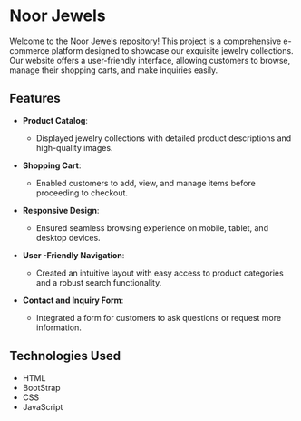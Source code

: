 # Noor Jewels

Welcome to the Noor Jewels repository! This project is a comprehensive e-commerce platform designed to showcase our exquisite jewelry collections. Our website offers a user-friendly interface, allowing customers to browse, manage their shopping carts, and make inquiries easily.

## Features

- **Product Catalog**: 
  - Displayed jewelry collections with detailed product descriptions and high-quality images.

- **Shopping Cart**: 
  - Enabled customers to add, view, and manage items before proceeding to checkout.

- **Responsive Design**: 
  - Ensured seamless browsing experience on mobile, tablet, and desktop devices.

- **User -Friendly Navigation**: 
  - Created an intuitive layout with easy access to product categories and a robust search functionality.

- **Contact and Inquiry Form**: 
  - Integrated a form for customers to ask questions or request more information.

## Technologies Used

- HTML
- BootStrap
- CSS
- JavaScript

